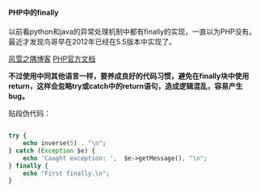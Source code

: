 #### PHP中的finally

以前看python和java的异常处理机制中都有finally的实现，一直以为PHP没有。最近才发现鸟哥早在2012年已经在5.5版本中实现了。

[风雪之隅博客](http://www.laruence.com/2012/08/16/2709.html)
[PHP官方文档](http://php.net/manual/en/language.exceptions.php)

**不过使用中同其他语言一样，要养成良好的代码习惯，避免在finally块中使用return，这样会忽略try或catch中的return语句，造成逻辑混乱，容易产生bug。**

贴段伪代码：
```php

try {
    echo inverse(5) . "\n";
} catch (Exception $e) {
    echo 'Caught exception: ',  $e->getMessage(), "\n";
} finally {
    echo "First finally.\n";
}
```
